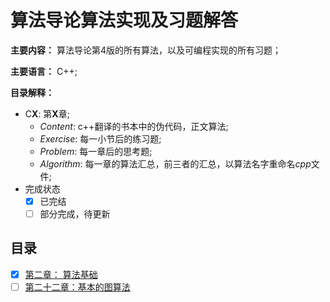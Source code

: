 # 算法导论算法实现及习题解答

**主要内容：** 算法导论第4版的所有算法，以及可编程实现的所有习题；

**主要语言：** C++;

**目录解释：**

* C**X**: 第**X**章;
  * *Content*: c++翻译的书本中的伪代码，正文算法;
  * *Exercise*: 每一小节后的练习题;
  * *Problem*: 每一章后的思考题;
  * *Algorithm*: 每一章的算法汇总，前三者的汇总，以算法名字重命名*cpp*文件;
* 完成状态
  * [x] 已完结
  * [ ] 部分完成，待更新

## 目录
- [x] [第二章： 算法基础](https://github.com/jinjin2017c/CLRS/tree/main/C2)
- [ ] [第二十二章：基本的图算法](https://github.com/jinjin2017c/CLRS/tree/main/C22)
